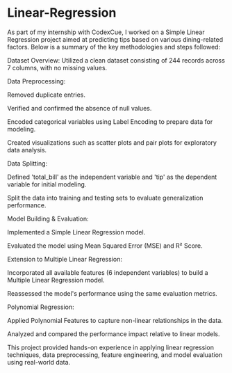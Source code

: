 # Linear-Regression
As part of my internship with CodexCue, I worked on a Simple Linear Regression project aimed at predicting tips based on various dining-related factors. Below is a summary of the key methodologies and steps followed:

Dataset Overview: Utilized a clean dataset consisting of 244 records across 7 columns, with no missing values.

Data Preprocessing:

Removed duplicate entries.

Verified and confirmed the absence of null values.

Encoded categorical variables using Label Encoding to prepare data for modeling.

Created visualizations such as scatter plots and pair plots for exploratory data analysis.

Data Splitting:

Defined 'total_bill' as the independent variable and 'tip' as the dependent variable for initial modeling.

Split the data into training and testing sets to evaluate generalization performance.

Model Building & Evaluation:

Implemented a Simple Linear Regression model.

Evaluated the model using Mean Squared Error (MSE) and R² Score.

Extension to Multiple Linear Regression:

Incorporated all available features (6 independent variables) to build a Multiple Linear Regression model.

Reassessed the model's performance using the same evaluation metrics.

Polynomial Regression:

Applied Polynomial Features to capture non-linear relationships in the data.

Analyzed and compared the performance impact relative to linear models.

This project provided hands-on experience in applying linear regression techniques, data preprocessing, feature engineering, and model evaluation using real-world data.
